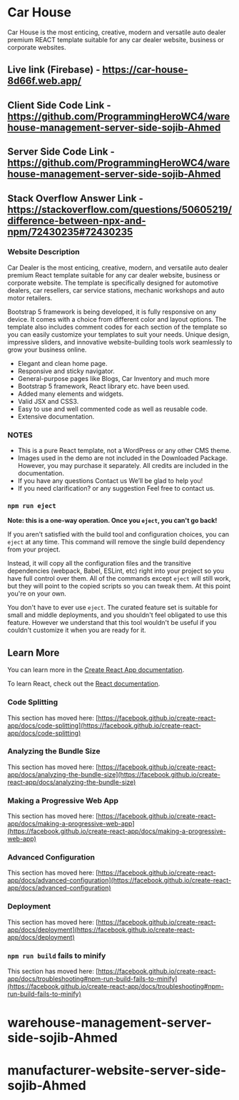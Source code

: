 # Car House

Car House is the most enticing, creative, modern and versatile auto dealer premium REACT template suitable for any car dealer website, business or corporate websites.

## Live link (Firebase) - https://car-house-8d66f.web.app/
## Client Side Code Link - https://github.com/ProgrammingHeroWC4/warehouse-management-server-side-sojib-Ahmed
## Server Side Code Link - https://github.com/ProgrammingHeroWC4/warehouse-management-server-side-sojib-Ahmed
## Stack Overflow Answer Link - https://stackoverflow.com/questions/50605219/difference-between-npx-and-npm/72430235#72430235


### Website Description

Car Dealer is the most enticing, creative, modern, and versatile auto dealer premium React template suitable for any car dealer website, business or corporate website. The template is specifically designed for automotive dealers, car resellers, car service stations, mechanic workshops and auto motor retailers.

Bootstrap 5 framework is being developed, it is fully responsive on any device. It comes with a choice from different color and layout options. The template also includes comment codes for each section of the template so you can easily customize your templates to suit your needs. Unique design, impressive sliders, and innovative website-building tools work seamlessly to grow your business online.

* Elegant and clean home page.
* Responsive and sticky navigator.
* General-purpose pages like Blogs, Car Inventory and much more
* Bootstrap 5 framework, React library etc. have been used.
* Added many elements and widgets.
* Valid JSX and CSS3.
* Easy to use and well commented code as well as reusable code.
* Extensive documentation.




### NOTES

* This is a pure React template, not a WordPress or any other CMS theme.
* Images used in the demo are not included in the Downloaded Package. However, you may purchase it separately. All credits are included in the documentation.
* If you have any questions Contact us We’ll be glad to help you!
* If you need clarification? or any suggestion Feel free to contact us.





### `npm run eject`

**Note: this is a one-way operation. Once you `eject`, you can't go back!**

If you aren't satisfied with the build tool and configuration choices, you can `eject` at any time. This command will remove the single build dependency from your project.

Instead, it will copy all the configuration files and the transitive dependencies (webpack, Babel, ESLint, etc) right into your project so you have full control over them. All of the commands except `eject` will still work, but they will point to the copied scripts so you can tweak them. At this point you're on your own.

You don't have to ever use `eject`. The curated feature set is suitable for small and middle deployments, and you shouldn't feel obligated to use this feature. However we understand that this tool wouldn't be useful if you couldn't customize it when you are ready for it.

## Learn More

You can learn more in the [Create React App documentation](https://facebook.github.io/create-react-app/docs/getting-started).

To learn React, check out the [React documentation](https://reactjs.org/).

### Code Splitting

This section has moved here: [https://facebook.github.io/create-react-app/docs/code-splitting](https://facebook.github.io/create-react-app/docs/code-splitting)

### Analyzing the Bundle Size

This section has moved here: [https://facebook.github.io/create-react-app/docs/analyzing-the-bundle-size](https://facebook.github.io/create-react-app/docs/analyzing-the-bundle-size)

### Making a Progressive Web App

This section has moved here: [https://facebook.github.io/create-react-app/docs/making-a-progressive-web-app](https://facebook.github.io/create-react-app/docs/making-a-progressive-web-app)

### Advanced Configuration

This section has moved here: [https://facebook.github.io/create-react-app/docs/advanced-configuration](https://facebook.github.io/create-react-app/docs/advanced-configuration)

### Deployment

This section has moved here: [https://facebook.github.io/create-react-app/docs/deployment](https://facebook.github.io/create-react-app/docs/deployment)

### `npm run build` fails to minify

This section has moved here: [https://facebook.github.io/create-react-app/docs/troubleshooting#npm-run-build-fails-to-minify](https://facebook.github.io/create-react-app/docs/troubleshooting#npm-run-build-fails-to-minify)
# warehouse-management-server-side-sojib-Ahmed
# manufacturer-website-server-side-sojib-Ahmed
